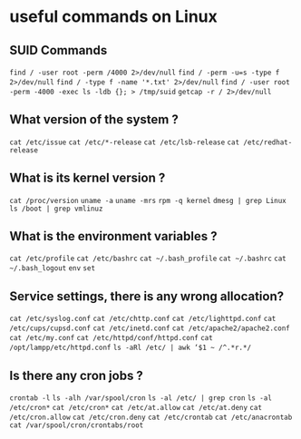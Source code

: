 # useful commands on Linux
## SUID Commands
`find / -user root -perm /4000 2>/dev/null`
`find / -perm -u=s -type f 2>/dev/null`
`find / -type f -name '*.txt' 2>/dev/null`
`find / -user root -perm -4000 -exec ls -ldb {}; > /tmp/suid`
`getcap -r / 2>/dev/null`

## What version of the system ?
`cat /etc/issue`
`cat /etc/*-release`
`cat /etc/lsb-release`
`cat /etc/redhat-release`

## What is its kernel version ?
`cat /proc/version`
`uname -a`
`uname -mrs`
`rpm -q kernel`
`dmesg | grep Linux`
`ls /boot | grep vmlinuz`

## What is the environment variables ?
`cat /etc/profile`
`cat /etc/bashrc`
`cat ~/.bash_profile`
`cat ~/.bashrc`
`cat ~/.bash_logout`
`env`
`set`

## Service settings, there is any wrong allocation?
`cat /etc/syslog.conf`
`cat /etc/chttp.conf`
`cat /etc/lighttpd.conf`
`cat /etc/cups/cupsd.conf`
`cat /etc/inetd.conf`
`cat /etc/apache2/apache2.conf`
`cat /etc/my.conf`
`cat /etc/httpd/conf/httpd.conf`
`cat /opt/lampp/etc/httpd.conf`
`ls -aRl /etc/ | awk ‘$1 ~ /^.*r.*/`

## Is there any cron jobs ?
`crontab -l`
`ls -alh /var/spool/cron`
`ls -al /etc/ | grep cron`
`ls -al /etc/cron*`
`cat /etc/cron*`
`cat /etc/at.allow`
`cat /etc/at.deny`
`cat /etc/cron.allow`
`cat /etc/cron.deny`
`cat /etc/crontab`
`cat /etc/anacrontab`
`cat /var/spool/cron/crontabs/root`